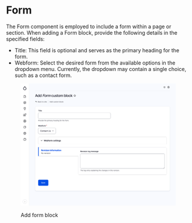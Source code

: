 # Form

The Form component is employed to include a form within a page or section. When adding a Form block, provide the following details in the specified fields:

* Title: This field is optional and serves as the primary heading for the form.
* Webform: Select the desired form from the available options in the dropdown menu. Currently, the dropdown may contain a single choice, such as a contact form.

<figure><img src="../../.gitbook/assets/screencapture-mcignite-ddev-site-block-add-form-2023-05-24-13_44_06.png" alt=""><figcaption><p>Add form block</p></figcaption></figure>
